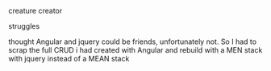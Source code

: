 creature creator

struggles

thought Angular and jquery could be friends, unfortunately not. So I had to scrap the full CRUD i had created with Angular and rebuild with a MEN stack with jquery instead of a MEAN stack
